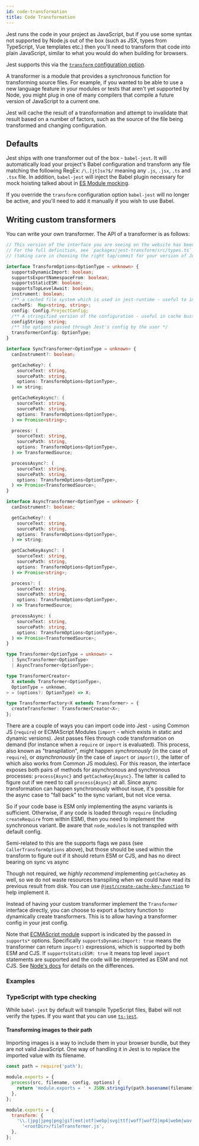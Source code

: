 ```yaml
---
id: code-transformation
title: Code Transformation
---
```


Jest runs the code in your project as JavaScript, but if you use some syntax not supported by Node.js out of the box (such as JSX, types from TypeScript, Vue templates etc.) then you'll need to transform that code into plain JavaScript, similar to what you would do when building for browsers.

Jest supports this via the [`transform` configuration option](Configuration.md#transform-objectstring-pathtotransformer--pathtotransformer-object).

A transformer is a module that provides a synchronous function for transforming source files. For example, if you wanted to be able to use a new language feature in your modules or tests that aren't yet supported by Node, you might plug in one of many compilers that compile a future version of JavaScript to a current one.

Jest will cache the result of a transformation and attempt to invalidate that result based on a number of factors, such as the source of the file being transformed and changing configuration.

## Defaults

Jest ships with one transformer out of the box - `babel-jest`. It will automatically load your project's Babel configuration and transform any file matching the following RegEx: `/\.[jt]sx?$/` meaning any `.js`, `.jsx`, `.ts` and `.tsx` file. In addition, `babel-jest` will inject the Babel plugin necessary for mock hoisting talked about in [ES Module mocking](ManualMocks.md#using-with-es-module-imports).

If you override the `transform` configuration option `babel-jest` will no longer be active, and you'll need to add it manually if you wish to use Babel.

## Writing custom transformers

You can write your own transformer. The API of a transformer is as follows:

```ts
// This version of the interface you are seeing on the website has been trimmed down for brevity
// For the full definition, see `packages/jest-transform/src/types.ts` in https://github.com/facebook/jest 
// (taking care in choosing the right tag/commit for your version of Jest)

interface TransformOptions<OptionType = unknown> {
  supportsDynamicImport: boolean;
  supportsExportNamespaceFrom: boolean;
  supportsStaticESM: boolean;
  supportsTopLevelAwait: boolean;
  instrument: boolean;
  /** a cached file system which is used in jest-runtime - useful to improve performance */
  cacheFS:  Map<string, string>;
  config: Config.ProjectConfig;
  /** A stringified version of the configuration - useful in cache busting */
  configString: string;
  /** the options passed through Jest's config by the user */
  transformerConfig: OptionType;
}

interface SyncTransformer<OptionType = unknown> {
  canInstrument?: boolean;

  getCacheKey?: (
    sourceText: string,
    sourcePath: string,
    options: TransformOptions<OptionType>,
  ) => string;

  getCacheKeyAsync?: (
    sourceText: string,
    sourcePath: string,
    options: TransformOptions<OptionType>,
  ) => Promise<string>;

  process: (
    sourceText: string,
    sourcePath: string,
    options: TransformOptions<OptionType>,
  ) => TransformedSource;

  processAsync?: (
    sourceText: string,
    sourcePath: string,
    options: TransformOptions<OptionType>,
  ) => Promise<TransformedSource>;
}

interface AsyncTransformer<OptionType = unknown> {
  canInstrument?: boolean;

  getCacheKey?: (
    sourceText: string,
    sourcePath: string,
    options: TransformOptions<OptionType>,
  ) => string;

  getCacheKeyAsync?: (
    sourceText: string,
    sourcePath: string,
    options: TransformOptions<OptionType>,
  ) => Promise<string>;

  process?: (
    sourceText: string,
    sourcePath: string,
    options: TransformOptions<OptionType>,
  ) => TransformedSource;

  processAsync: (
    sourceText: string,
    sourcePath: string,
    options: TransformOptions<OptionType>,
  ) => Promise<TransformedSource>;
}

type Transformer<OptionType = unknown> =
  | SyncTransformer<OptionType>
  | AsyncTransformer<OptionType>;

type TransformerCreator<
  X extends Transformer<OptionType>,
  OptionType = unknown,
> = (options?: OptionType) => X;

type TransformerFactory<X extends Transformer> = {
  createTransformer: TransformerCreator<X>;
};
```

There are a couple of ways you can import code into Jest - using Common JS (`require`) or ECMAScript Modules (`import` - which exists in static and dynamic versions). Jest passes files through code transformation on demand (for instance when a `require` or `import` is evaluated). 
This process, also known as "transpilation", might happen _synchronously_ (in the case of `require`), or  _asynchronously_ (in the case of `import` or `import()`, the latter of which also works from Common JS modules). For this reason, the interface exposes both pairs of methods for asynchronous and synchronous processes: `process{Async}` and `getCacheKey{Async}`. The latter is called to figure out if we need to call `process{Async}` at all. Since async transformation can happen synchronously without issue, it's possible for the async case to "fall back" to the sync variant, but not vice versa.

So if your code base is ESM only implementing the async variants is sufficient. Otherwise, if any code is loaded through `require` (including `createRequire` from within ESM), then you need to implement the synchronous variant. Be aware that `node_modules` is not transpiled with default config.

Semi-related to this are the supports flags we pass (see `CallerTransformOptions` above), but those should be used within the transform to figure out if it should return ESM or CJS, and has no direct bearing on sync vs async

Though not required, we _highly recommend_ implementing `getCacheKey` as well, so we do not waste resources transpiling when we could have read its previous result from disk. You can use [`@jest/create-cache-key-function`](https://www.npmjs.com/package/@jest/create-cache-key-function) to help implement it.

Instead of having your custom transformer implement the `Transformer` interface directly, you can choose to export a factory function to dynamically create transformers. This is to allow having a transformer config in your jest config.

Note that [ECMAScript module](ECMAScriptModules.md) support is indicated by the passed in `supports*` options. Specifically `supportsDynamicImport: true` means the transformer can return `import()` expressions, which is supported by both ESM and CJS. If `supportsStaticESM: true` it means top level `import` statements are supported and the code will be interpreted as ESM and not CJS. See [Node's docs](https://nodejs.org/api/esm.html#esm_differences_between_es_modules_and_commonjs) for details on the differences.

### Examples

### TypeScript with type checking

While `babel-jest` by default will transpile TypeScript files, Babel will not verify the types. If you want that you can use [`ts-jest`](https://github.com/kulshekhar/ts-jest).

#### Transforming images to their path

Importing images is a way to include them in your browser bundle, but they are not valid JavaScript. One way of handling it in Jest is to replace the imported value with its filename.

```js title="fileTransformer.js"
const path = require('path');

module.exports = {
  process(src, filename, config, options) {
    return 'module.exports = ' + JSON.stringify(path.basename(filename)) + ';';
  },
};
```

```js title="jest.config.js"
module.exports = {
  transform: {
    '\\.(jpg|jpeg|png|gif|eot|otf|webp|svg|ttf|woff|woff2|mp4|webm|wav|mp3|m4a|aac|oga)$':
      '<rootDir>/fileTransformer.js',
  },
};
```
